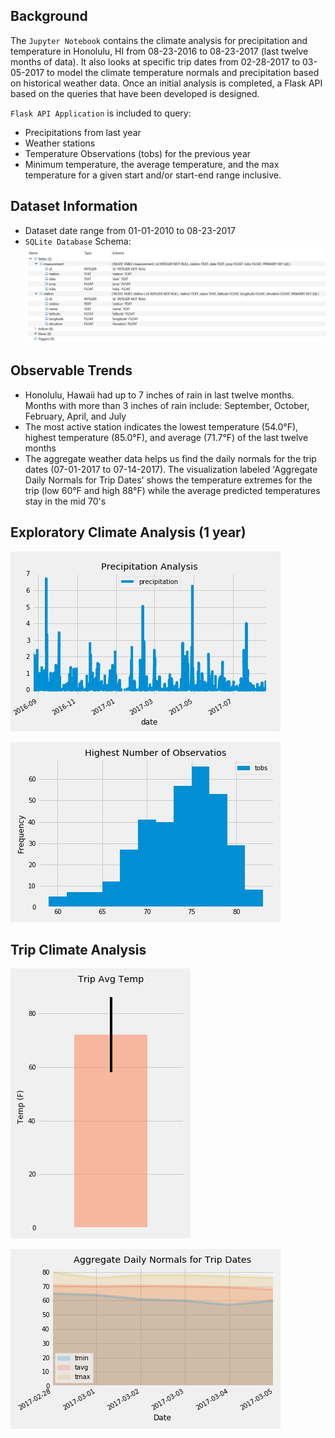 ## Background 
The `Jupyter Notebook` contains the climate analysis for precipitation and temperature in Honolulu, HI from 08-23-2016 to 08-23-2017 (last twelve months of data). It also looks at specific trip dates from 02-28-2017 to 03-05-2017 to model the climate temperature normals and precipitation based on historical weather data.
Once an initial analysis is completed, a Flask API based on the queries that have been developed is designed. 
 
`Flask API Application` is included to query:
- Precipitations from last year  
- Weather stations  
- Temperature Observations (tobs) for the previous year 
- Minimum temperature, the average temperature, and the max temperature for a given start and/or start-end range inclusive.
## Dataset Information
- Dataset date range from 01-01-2010 to 08-23-2017 
- `SQLite Database` Schema:
![Image](https://github.com/mserobabina/Advanced_Data_Storage_and_Retrieval/blob/master/schema.PNG)
## Observable Trends
- Honolulu, Hawaii had up to 7 inches of rain in last twelve months. Months with more than 3 inches of rain include: September, October, February, April, and July
- The most active station indicates the lowest temperature (54.0°F), highest temperature (85.0°F), and average (71.7°F) of the last twelve months
- The aggregate weather data helps us find the daily normals for the trip dates (07-01-2017 to 07-14-2017). The visualization labeled 'Aggregate Daily Normals for Trip Dates' shows the temperature extremes for the trip (low 60°F and high 88°F) while the average predicted temperatures stay in the mid 70's
## Exploratory Climate Analysis (1 year)

![Image](https://github.com/mserobabina/Advanced_Data_Storage_and_Retrieval/blob/master/DataStorage/Images/Precipitation_Analysis.png)

![Image](https://github.com/mserobabina/Advanced_Data_Storage_and_Retrieval/blob/master/DataStorage/Images/Observation_Histogram.png)
## Trip Climate Analysis

![Image](https://github.com/mserobabina/Advanced_Data_Storage_and_Retrieval/blob/master/DataStorage/Images/TripAvgTemp.png)

![Image](https://github.com/mserobabina/Advanced_Data_Storage_and_Retrieval/blob/master/DataStorage/Images/DailyNormals.png)
